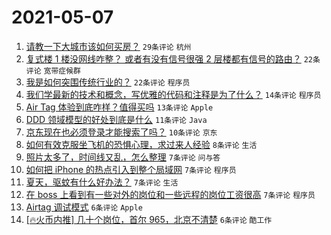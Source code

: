 # 2021-05-07

1. [请教一下大城市该如何买房？](https://www.v2ex.com/t/775335) `29条评论` `杭州`
1. [复式楼 1 楼没网线咋整？ 或者有没有信号很强 2 层楼都有信号的路由？](https://www.v2ex.com/t/775352) `22条评论` `宽带症候群`
1. [我是如何突围传统行业的？](https://www.v2ex.com/t/775334) `22条评论` `程序员`
1. [我们学最新的技术和概念，写优雅的代码和注释是为了什么？](https://www.v2ex.com/t/775329) `14条评论` `程序员`
1. [Air Tag 体验到底咋样？值得买吗](https://www.v2ex.com/t/775327) `13条评论` `Apple`
1. [DDD 领域模型的好处到底是什么](https://www.v2ex.com/t/775326) `11条评论` `Java`
1. [京东现在也必须登录才能搜索了吗？](https://www.v2ex.com/t/775328) `10条评论` `京东`
1. [如何有效克服坐飞机的恐惧心理，求过来人经验](https://www.v2ex.com/t/775348) `8条评论` `生活`
1. [照片太多了，时间线又乱，怎么整理](https://www.v2ex.com/t/775367) `7条评论` `问与答`
1. [如何把 iPhone 的热点引入到整个局域网](https://www.v2ex.com/t/775349) `7条评论` `程序员`
1. [夏天，驱蚊有什么好办法？](https://www.v2ex.com/t/775346) `7条评论` `生活`
1. [在 boss 上看到有一些对外的岗位和一些远程的岗位工资很高](https://www.v2ex.com/t/775331) `7条评论` `程序员`
1. [Airtag 调试模式](https://www.v2ex.com/t/775339) `6条评论` `Apple`
1. [[🔥火币内推] 几十个岗位，首尔 965，北京不清楚](https://www.v2ex.com/t/775332) `6条评论` `酷工作`
